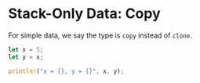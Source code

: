 # Stack-Only Data: Copy

For simple data, we say the type is `copy` instead of `clone`.

```rust
let x = 5;
let y = x;

println!("x = {}, y = {}", x, y);
```
